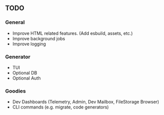 ## TODO

### General

- Improve HTML related features. (Add esbuild, assets, etc.)
- Improve background jobs
- Improve logging

### Generator

- TUI
- Optional DB
- Optional Auth

### Goodies

- Dev Dashboards (Telemetry, Admin, Dev Mailbox, FileStorage Browser)
- CLI commands (e.g. migrate, code generators)

